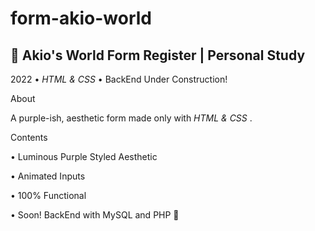 # form-akio-world

<h2>🌟 Akio's World Form Register | Personal Study </h2>
 

<p> 2022 • <em>HTML & CSS</em> • BackEnd Under Construction! </p>

<p>About</p>
 <p>A purple-ish, aesthetic form made only with <em> HTML & CSS </em>.</P>

<p>Contents</p>
<p> • Luminous Purple Styled Aesthetic</p>
<p> • Animated Inputs </p>
<p> • 100% Functional </p>
<p> • Soon! BackEnd with MySQL and PHP 🌟</p>
